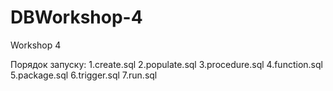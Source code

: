 # DBWorkshop-4
Workshop 4

Порядок запуску:
1.create.sql
2.populate.sql
3.procedure.sql
4.function.sql
5.package.sql
6.trigger.sql
7.run.sql
